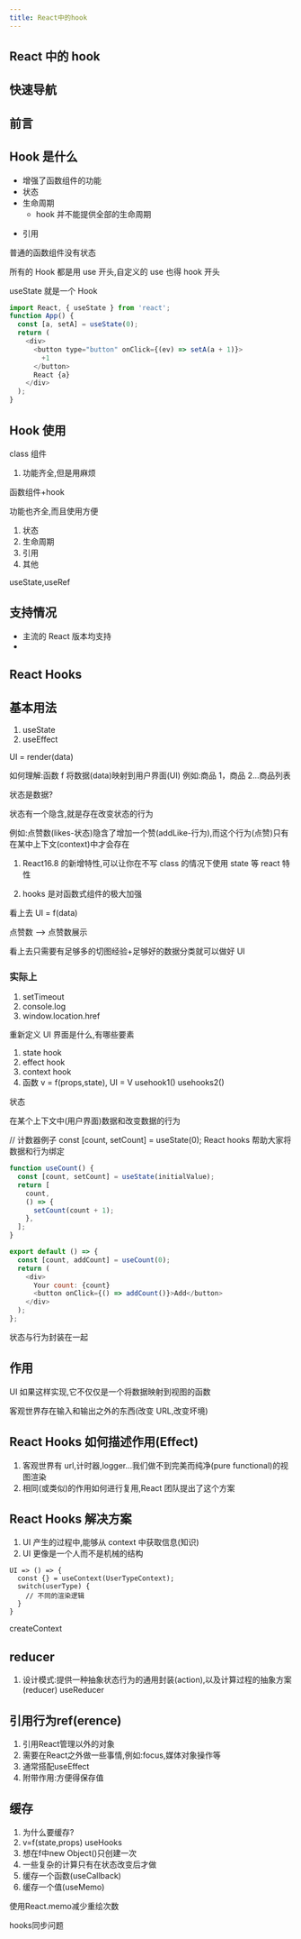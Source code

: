 ```yaml
---
title: React中的hook
---
```


## React 中的 hook

## 快速导航

<TOC />

## 前言

## Hook 是什么

- 增强了函数组件的功能
- 状态
- 生命周期
  - hook 并不能提供全部的生命周期

* 引用

普通的函数组件没有状态

所有的 Hook 都是用 use 开头,自定义的 use 也得 hook 开头

useState 就是一个 Hook

```js
import React, { useState } from 'react';
function App() {
  const [a, setA] = useState(0);
  return (
    <div>
      <button type="button" onClick={(ev) => setA(a + 1)}>
        +1
      </button>
      React {a}
    </div>
  );
}
```

## Hook 使用

class 组件

1. 功能齐全,但是用麻烦

函数组件+hook

功能也齐全,而且使用方便

1. 状态
2. 生命周期
3. 引用
4. 其他

useState,useRef

## 支持情况

- 主流的 React 版本均支持
-

## React Hooks

## 基本用法

1. useState
2. useEffect

UI = render(data)

如何理解:函数 f 将数据(data)映射到用户界面(UI)
例如:商品 1，商品 2...商品列表

状态是数据?

状态有一个隐含,就是存在改变状态的行为

例如:点赞数(likes-状态)隐含了增加一个赞(addLike-行为),而这个行为(点赞)只有在某中上下文(context)中才会存在

1. React16.8 的新增特性,可以让你在不写 class 的情况下使用 state 等 react 特性

2. hooks 是对函数式组件的极大加强

看上去 UI = f(data)

点赞数 --> 点赞数展示

看上去只需要有足够多的切图经验+足够好的数据分类就可以做好 UI

### 实际上

1. setTimeout
2. console.log
3. window.location.href

重新定义 UI 界面是什么,有哪些要素

1. state hook
2. effect hook
3. context hook
4. 函数 v = f(props,state), UI = V usehook1() usehooks2()

状态

在某个上下文中(用户界面)数据和改变数据的行为

// 计数器例子
const [count, setCount] = useState(0);
React hooks 帮助大家将数据和行为绑定

```js
function useCount() {
  const [count, setCount] = useState(initialValue);
  return [
    count,
    () => {
      setCount(count + 1);
    },
  ];
}

export default () => {
  const [count, addCount] = useCount(0);
  return (
    <div>
      Your count: {count}
      <button onClick={() => addCount()}>Add</button>
    </div>
  );
};
```

状态与行为封装在一起

## 作用

UI 如果这样实现,它不仅仅是一个将数据映射到视图的函数

客观世界存在输入和输出之外的东西(改变 URL,改变坏境)

## React Hooks 如何描述作用(Effect)

1. 客观世界有 url,计时器,logger...我们做不到完美而纯净(pure functional)的视图渲染
2. 相同(或类似)的作用如何进行复用,React 团队提出了这个方案

## React Hooks 解决方案

1. UI 产生的过程中,能够从 context 中获取信息(知识)
2. UI 更像是一个人而不是机械的结构

```
UI => () => {
  const {} = useContext(UserTypeContext);
  switch(userType) {
    // 不同的渲染逻辑
  }
}
```

createContext

## reducer

1. 设计模式:提供一种抽象状态行为的通用封装(action),以及计算过程的抽象方案(reducer)
   useReducer

## 引用行为ref(erence)

1. 引用React管理以外的对象
2. 需要在React之外做一些事情,例如:focus,媒体对象操作等
3. 通常搭配useEffect
4. 附带作用:方便得保存值

## 缓存

1. 为什么要缓存?
2. v=f(state,props) useHooks
3. 想在f中new Object()只创建一次
4. 一些复杂的计算只有在状态改变后才做
5. 缓存一个函数(useCallback)
6. 缓存一个值(useMemo)

使用React.memo减少重绘次数

hooks同步问题

